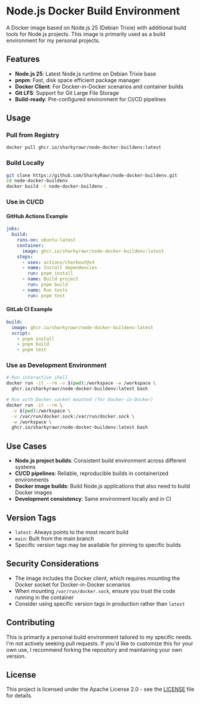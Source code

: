 # Node.js Docker Build Environment

A Docker image based on Node.js 25 (Debian Trixie) with additional build tools for Node.js projects. This image is primarily used as a build environment for my personal projects.

## Features

- **Node.js 25**: Latest Node.js runtime on Debian Trixie base
- **pnpm**: Fast, disk space efficient package manager
- **Docker Client**: For Docker-in-Docker scenarios and container builds
- **Git LFS**: Support for Git Large File Storage
- **Build-ready**: Pre-configured environment for CI/CD pipelines

## Usage

### Pull from Registry

```bash
docker pull ghcr.io/sharkyrawr/node-docker-buildenv:latest
```

### Build Locally

```bash
git clone https://github.com/SharkyRawr/node-docker-buildenv.git
cd node-docker-buildenv
docker build -t node-docker-buildenv .
```

### Use in CI/CD

#### GitHub Actions Example

```yaml
jobs:
  build:
    runs-on: ubuntu-latest
    container:
      image: ghcr.io/sharkyrawr/node-docker-buildenv:latest
    steps:
      - uses: actions/checkout@v4
      - name: Install dependencies
        run: pnpm install
      - name: Build project
        run: pnpm build
      - name: Run tests
        run: pnpm test
```

#### GitLab CI Example

```yaml
build:
  image: ghcr.io/sharkyrawr/node-docker-buildenv:latest
  script:
    - pnpm install
    - pnpm build
    - pnpm test
```

### Use as Development Environment

```bash
# Run interactive shell
docker run -it --rm -v $(pwd):/workspace -w /workspace \
  ghcr.io/sharkyrawr/node-docker-buildenv:latest bash

# Run with Docker socket mounted (for Docker-in-Docker)
docker run -it --rm \
  -v $(pwd):/workspace \
  -v /var/run/docker.sock:/var/run/docker.sock \
  -w /workspace \
  ghcr.io/sharkyrawr/node-docker-buildenv:latest bash
```

## Use Cases

- **Node.js project builds**: Consistent build environment across different systems
- **CI/CD pipelines**: Reliable, reproducible builds in containerized environments
- **Docker image builds**: Build Node.js applications that also need to build Docker images
- **Development consistency**: Same environment locally and in CI

## Version Tags

- `latest`: Always points to the most recent build
- `main`: Built from the main branch
- Specific version tags may be available for pinning to specific builds

## Security Considerations

- The image includes the Docker client, which requires mounting the Docker socket for Docker-in-Docker scenarios
- When mounting `/var/run/docker.sock`, ensure you trust the code running in the container
- Consider using specific version tags in production rather than `latest`

## Contributing

This is primarily a personal build environment tailored to my specific needs. I'm not actively seeking pull requests. If you'd like to customize this for your own use, I recommend forking the repository and maintaining your own version.

## License

This project is licensed under the Apache License 2.0 - see the [LICENSE](LICENSE) file for details.
